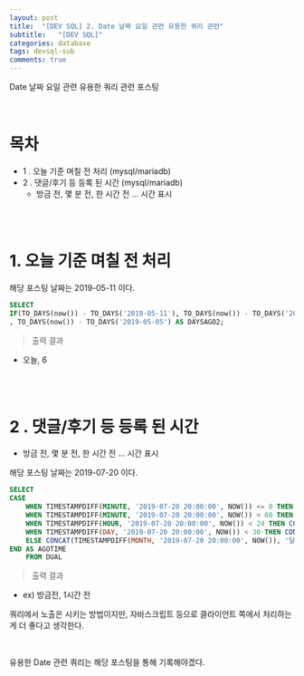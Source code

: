 ```yaml
---
layout: post
title:  "[DEV SQL] 2. Date 날짜 요일 관련 유용한 쿼리 관련"
subtitle:   "[DEV SQL]"
categories: database
tags: devsql-sub
comments: true
---
```


Date 날짜 요일 관련 유용한 쿼리 관련 포스팅

<br>

# 목차

- 1 . 오늘 기준 며칠 전 처리 (mysql/mariadb)
- 2 . 댓글/후기 등 등록 된 시간 (mysql/mariadb)
    + 방금 전, 몇 분 전, 한 시간 전 ... 시간 표시

<br><br>


# 1. 오늘 기준 며칠 전 처리

해당 포스팅 날짜는 2019-05-11 이다.

```sql
SELECT 
IF(TO_DAYS(now()) - TO_DAYS('2019-05-11'), TO_DAYS(now()) - TO_DAYS('2019-05-11'), '오늘') AS DAYSAGO1
, TO_DAYS(now()) - TO_DAYS('2019-05-05') AS DAYSAGO2;
```

> 출력 결과

- 오늘, 6

<br><br>

# 2 . 댓글/후기 등 등록 된 시간

- 방금 전, 몇 분 전, 한 시간 전 ... 시간 표시

해당 포스팅 날짜는 2019-07-20 이다.

```sql
SELECT 
CASE
    WHEN TIMESTAMPDIFF(MINUTE, '2019-07-20 20:00:00', NOW()) <= 0 THEN '방금 전'
    WHEN TIMESTAMPDIFF(MINUTE, '2019-07-20 20:00:00', NOW()) < 60 THEN CONCAT(TIMESTAMPDIFF(MINUTE, '2019-07-20 20:00:00', NOW()), '분 전')
    WHEN TIMESTAMPDIFF(HOUR, '2019-07-20 20:00:00', NOW()) < 24 THEN CONCAT(TIMESTAMPDIFF(HOUR, '2019-07-20 20:00:00', NOW()), '시간 전')
    WHEN TIMESTAMPDIFF(DAY, '2019-07-20 20:00:00', NOW()) < 30 THEN CONCAT(TIMESTAMPDIFF(DAY, '2019-07-20 20:00:00', NOW()), '일 전')
    ELSE CONCAT(TIMESTAMPDIFF(MONTH, '2019-07-20 20:00:00', NOW()), '달 전')
END AS AGOTIME
    FROM DUAL
```

> 출력 결과

- ex) 방금전, 1시간 전

쿼리에서 노출은 시키는 방법이지만, 자바스크립트 등으로 클라이언트 쪽에서 처리하는게 더 좋다고 생각한다.

<br>

유용한 Date 관련 쿼리는 해당 포스팅을 통해 기록해야겠다.